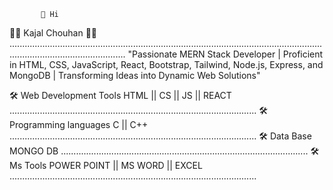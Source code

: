            👋 Hi
👩‍💻 Kajal Chouhan 👩‍💻
..........................................................................................................................................................................
"Passionate MERN Stack Developer | Proficient in HTML, CSS, JavaScript, React, Bootstrap, Tailwind, Node.js, Express, and MongoDB | Transforming Ideas into Dynamic Web Solutions"

🛠 Web Development Tools
HTML || CS || JS || REACT 
..................................................................................................
🛠 Programming languages
C || C++
..................................................................................................
🛠 Data Base
MONGO DB 
..................................................................................................
🛠 Ms Tools
POWER POINT || MS WORD || EXCEL
..................................................................................................
